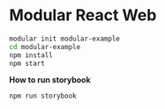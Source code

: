 # Modular React Web

```sh
modular init modular-example
cd modular-example
npm install
npm start
```

**How to run storybook**
```sh
npm run storybook
```